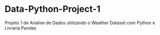 # Data-Python-Project-1
Projeto 1 de Analise de Dados utilizando o Weather Dataset com Python e Livraria Pandas
